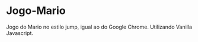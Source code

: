 # Jogo-Mario
Jogo do Mario no estilo jump, igual ao do Google Chrome. Utilizando  Vanilla Javascript.
